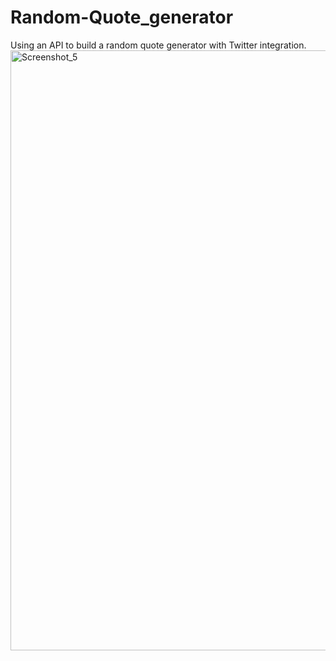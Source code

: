 # Random-Quote_generator
Using an API to build a random quote generator with Twitter integration.<img width="960" alt="Screenshot_5" src="https://user-images.githubusercontent.com/81813077/179420351-fb0add46-f403-4971-99e6-9c2a0016f8d7.png">
